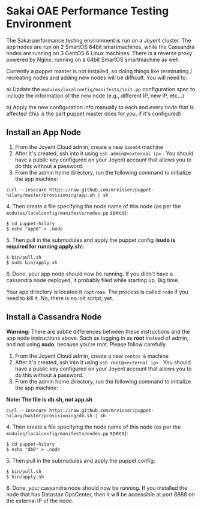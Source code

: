 # Sakai OAE Performance Testing Environment

The Sakai performance testing environment is run on a Joyent cluster. The app nodes are run on 2 SmartOS 64bit smartmachines, while the Cassandra nodes are running on 3 CentOS 6 Linux machines. There is a reverse proxy powered by Nginx, running on a 64bit SmartOS smartmachine as well.

Currently a puppet master is not installed, so doing things like terminating / recreating nodes and adding new nodes will be difficult. You will need to:

a) Update the `modules/localconfig/manifests/init.pp` configuration spec to include the information of the new node (e.g., different IP, new IP, etc...)

b) Apply the new configuration info manually to each and every node that is affected (this is the part puppet master does for you, if it's configured)

## Install an App Node

1. From the Joyent Cloud admin, create a new `base64` machine
2. After it's created, ssh into it using `ssh admin@<external ip>` . You should have a public key configured on your Joyent account that allows you to do this without a password.
3. From the admin home directory, run the following command to initialize the app machine:

`curl --insecure https://raw.github.com/mrvisser/puppet-hilary/master/provisioning/app.sh | sh`

4\. Then create a file specifying the node name of this node (as per the `modules/localconfig/manifests/nodes.pp` specs): 

``` 
$ cd puppet-hilary
$ echo "app0" > .node
```

5\. Then pull in the submodules and apply the puppet config (**sudo is required for running apply.sh**):

```
$ bin/pull.sh
$ sudo bin/apply.sh
```

6\. Done, your app node should now be running. If you didn't have a cassandra node deployed, it probably filed while starting up. Big time.

Your app directory is located it `/opt/oae`. The process is called `node` if you need to kill it. No, there is no init script, yet.

## Install a Cassandra Node

**Warning:** There are subtle differences between these instructions and the app node instructions above. Such as logging in as **root** instead of admin, and not using **sudo**, because you're root. Please follow carefully.

1. From the Joyent Cloud admin, create a new `centos 6` machine
2. After it's created, ssh into it using `ssh root@<external ip>` . You should have a public key configured on your Joyent account that allows you to do this without a password.
3. From the admin home directory, run the following command to initialize the app machine:

**Note: The file is db.sh, not app.sh**

`curl --insecure https://raw.github.com/mrvisser/puppet-hilary/master/provisioning/db.sh | sh`

4\. Then create a file specifying the node name of this node (as per the `modules/localconfig/manifests/nodes.pp` specs): 

``` 
$ cd puppet-hilary
$ echo "db0" > .node
```

5\. Then pull in the submodules and apply the puppet config:

```
$ bin/pull.sh
$ bin/apply.sh
```

6\. Done, your cassandra node should now be running. If you installed the node that has Datastax OpsCenter, then it will be accessible at port 8888 on the external IP of the node.
